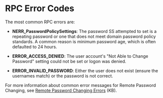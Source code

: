 [title]: # (RPC Error Codes)
[tags]: # (RPC Error Codes)
[priority]: # (140)

# RPC Error Codes

The most common RPC errors are:

- **NERR_PasswordPolicySettings**: The password SS attempted to set is a repeating password or one that does not meet domain password policy standards. A common reason is minimum password age, which is often defaulted to 24 hours.

- **ERROR_ACCESS_DENIED**: The user account's "Not Able to Change Password" setting could not be set or logon was denied.

- **ERROR_INVALID_PASSWORD**: Either the user does not exist (ensure the usernames match) or the password is not correct.

For more information about common error messages for Remote Password Changing, see [Remote Password Changing Errors](https://updates.thycotic.net/links.ashx?PasswordChangingErrors) (KB).
